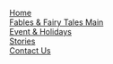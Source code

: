<div class="row">

<a href="/"><div class="col-sm-2 NavCells" >Home</div></a>
<a href="/fables_and_fairytales"><div class="col-sm-2 NavCells" >Fables &amp; Fairy Tales Main</div></a>
<a href="/events/"><div class="col-sm-2 NavCells">Event &amp; Holidays</div></a>
<a href="/stories/"><div class="col-sm-2 NavCells">Stories</div></a>
<a href="http://google.com"><div class="col-sm-2 NavCells">Contact Us</div></a>
</div>
<!--Navigation-->
